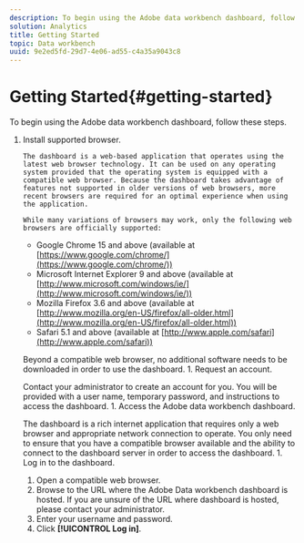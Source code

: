 ```yaml
---
description: To begin using the Adobe data workbench dashboard, follow these steps.
solution: Analytics
title: Getting Started
topic: Data workbench
uuid: 9e2ed5fd-29d7-4e06-ad55-c4a35a9043c8
---
```


# Getting Started{#getting-started}

To begin using the Adobe data workbench dashboard, follow these steps.

1. Install supported browser.

       The dashboard is a web-based application that operates using the latest web browser technology. It can be used on any operating system provided that the operating system is equipped with a compatible web browser. Because the dashboard takes advantage of features not supported in older versions of web browsers, more recent browsers are required for an optimal experience when using the application.

       While many variations of browsers may work, only the following web browsers are officially supported:

    * Google Chrome 15 and above (available at [https://www.google.com/chrome/](https://www.google.com/chrome/)) 
    * Microsoft Internet Explorer 9 and above (available at [http://www.microsoft.com/windows/ie/](http://www.microsoft.com/windows/ie/)) 
    * Mozilla Firefox 3.6 and above (available at [http://www.mozilla.org/en-US/firefox/all-older.html](http://www.mozilla.org/en-US/firefox/all-older.html)) 
    * Safari 5.1 and above (available at [http://www.apple.com/safari](http://www.apple.com/safari))

   Beyond a compatible web browser, no additional software needs to be downloaded in order to use the dashboard. 1. Request an account.

   Contact your administrator to create an account for you. You will be provided with a user name, temporary password, and instructions to access the dashboard. 1. Access the Adobe data workbench dashboard.

   The dashboard is a rich internet application that requires only a web browser and appropriate network connection to operate. You only need to ensure that you have a compatible browser available and the ability to connect to the dashboard server in order to access the dashboard. 1. Log in to the dashboard.
   1. Open a compatible web browser.
   1. Browse to the URL where the Adobe Data workbench dashboard is hosted. If you are unsure of the URL where dashboard is hosted, please contact your administrator.
   1. Enter your username and password.
   1. Click **[!UICONTROL Log in]**.
